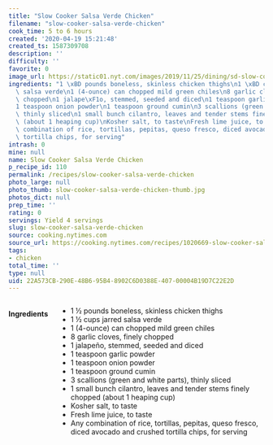 ```yaml
---
title: "Slow Cooker Salsa Verde Chicken"
filename: "slow-cooker-salsa-verde-chicken"
cook_time: 5 to 6 hours
created: '2020-04-19 15:21:48'
created_ts: 1587309708
description: ''
difficulty: ''
favorite: 0
image_url: https://static01.nyt.com/images/2019/11/25/dining/sd-slow-cooker-salsa-verde-chicken/sd-slow-cooker-salsa-verde-chicken-articleLarge.jpg
ingredients: "1 \xBD pounds boneless, skinless chicken thighs\n1 \xBD cups jarred\
  \ salsa verde\n1 (4-ounce) can chopped mild green chiles\n8 garlic cloves, finely\
  \ chopped\n1 jalape\xF1o, stemmed, seeded and diced\n1 teaspoon garlic powder\n\
  1 teaspoon onion powder\n1 teaspoon ground cumin\n3 scallions (green and white parts),\
  \ thinly sliced\n1 small bunch cilantro, leaves and tender stems finely chopped\
  \ (about 1 heaping cup)\nKosher salt, to taste\nFresh lime juice, to taste\nAny\
  \ combination of rice, tortillas, pepitas, queso fresco, diced avocado and crushed\
  \ tortilla chips, for serving"
intrash: 0
mine: null
name: Slow Cooker Salsa Verde Chicken
p_recipe_id: 110
permalink: /recipes/slow-cooker-salsa-verde-chicken
photo_large: null
photo_thumb: slow-cooker-salsa-verde-chicken-thumb.jpg
photos_dict: null
prep_time: ''
rating: 0
servings: Yield 4 servings
slug: slow-cooker-salsa-verde-chicken
source: cooking.nytimes.com
source_url: https://cooking.nytimes.com/recipes/1020669-slow-cooker-salsa-verde-chicken?action=click&module=Global%20Search%20Recipe%20Card&pgType=search&rank=1
tags:
- chicken
total_time: ''
type: null
uid: 22A573CB-290E-48B6-95B4-8902C6D0388E-407-00004B19D7C22E2D
---
```

<div class="large-8 medium-7 columns" id="writeup">	</div><!-- #writeup -->
</div><!-- #row-one -->
<div class="row" id="row-two">	<div class="medium-4 small-5 columns" id="ingredients"><h4>Ingredients</h4><div class="box box-ingredients content"><ul>
<li>1 ½ pounds boneless, skinless chicken thighs</li>
<li>1 ½ cups jarred salsa verde</li>
<li>1 (4-ounce) can chopped mild green chiles</li>
<li>8 garlic cloves, finely chopped</li>
<li>1 jalapeño, stemmed, seeded and diced</li>
<li>1 teaspoon garlic powder</li>
<li>1 teaspoon onion powder</li>
<li>1 teaspoon ground cumin</li>
<li>3 scallions (green and white parts), thinly sliced</li>
<li>1 small bunch cilantro, leaves and tender stems finely chopped (about 1 heaping cup)</li>
<li>Kosher salt, to taste</li>
<li>Fresh lime juice, to taste</li>
<li>Any combination of rice, tortillas, pepitas, queso fresco, diced avocado and crushed tortilla chips, for serving</li>
</ul>
</div>	</div>	<div class="medium-6 small-7 columns" id="directions">	</div>